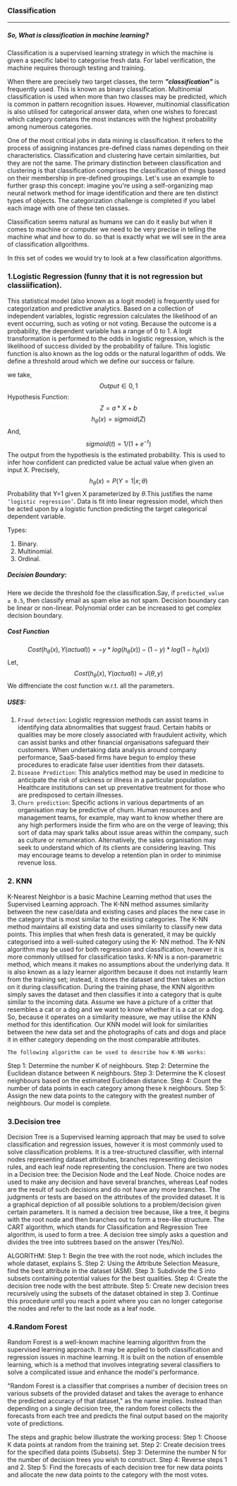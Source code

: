 ### Classification
---
##### So, What is classification in machine learning? 
Classification is a supervised learning strategy in which the machine is given a specific label to categorise fresh data. For label verification, the machine requires thorough testing and training.

When there are precisely two target classes, the term ***"classification"*** is frequently used. This is known as binary classification. Multinomial classification is used when more than two classes may be predicted, which is common in pattern recognition issues. However, multinomial classification is also utilised for categorical answer data, when one wishes to forecast which category contains the most instances with the highest probability among numerous categories.

One of the most critical jobs in data mining is classification. It refers to the process of assigning instances pre-defined class names depending on their characteristics. Classification and clustering have certain similarities, but they are not the same. The primary distinction between classification and clustering is that classification comprises the classification of things based on their membership in pre-defined groupings. Let's use an example to further grasp this concept: imagine you're using a self-organizing map neural network method for image identification and there are ten distinct types of objects. The categorization challenge is completed if you label each image with one of these ten classes.

Classification seems natural as humans we can do it easliy but when it comes to machine or computer we need to be very precise in telling the machine what and how to do. so that is exactly what we will see in the area of classification allgorithms.

In this set of codes we would try to look at a few classification algorithms.

### 1.Logistic Regression (funny that it is not regression but classiification).
This statistical model (also known as a logit model) is frequently used for categorization and predictive analytics. Based on a collection of independent variables, logistic regression calculates the likelihood of an event occurring, such as voting or not voting. Because the outcome is a probability, the dependent variable has a range of 0 to 1. A logit transformation is performed to the odds in logistic regression, which is the likelihood of success divided by the probability of failure. This logistic function is also known as the log odds or the natural logarithm of odds. We define a threshold aroud which we define our success or failure.

we take,
 $$Output ∈ {0,1} $$
Hypothesis Function:
 $$Z = a*X + b $$ $$h_{\theta}(x) = sigmoid(Z)$$
 And, $$sigmoid(t)= 1/(1+e^{-t})$$
The output from the hypothesis is the estimated probability. This is used to infer how confident can predicted value be actual value when given an input X.
Precisely,$$ h_{\theta}(x) = P(Y=1|x;\theta)$$ Probability that Y=1 given X parameterized by ${\theta}$.This justifies the name `‘logistic regression’`. Data is fit into linear regression model, which then be acted upon by a logistic function predicting the target categorical dependent variable.

Types:
1. Binary. 
2. Multinomial.
3. Ordinal.

##### Decision Boundary:
Here we decide the threshold foe the classification.Say, if `predicted_value ≥ 0.5`, then classify email as spam else as not spam.
Decision boundary can be linear or non-linear. Polynomial order can be increased to get complex decision boundary.

##### Cost Function
$$Cost(h_{\theta}(x),Y(actual))= -y*log(h_{\theta}(x))-(1-y)*log(1-h_{\theta}(x)) $$ 
Let, $$Cost(h_{\theta}(x),Y(actual))= J({\theta,y})$$
We diffrenciate the cost function w.r.t. all the parameters. 

##### USES:
1. `Fraud detection`: Logistic regression methods can assist teams in identifying data abnormalities that suggest fraud. Certain habits or qualities may be more closely associated with fraudulent activity, which can assist banks and other financial organisations safeguard their customers. When undertaking data analysis around company performance, SaaS-based firms have begun to employ these procedures to eradicate false user identities from their datasets.
2. `Disease Prediction`: This analytics method may be used in medicine to anticipate the risk of sickness or illness in a particular population. Healthcare institutions can set up preventative treatment for those who are predisposed to certain illnesses.
3. `Churn prediction`: Specific actions in various departments of an organisation may be predictive of churn. Human resources and management teams, for example, may want to know whether there are any high performers inside the firm who are on the verge of leaving; this sort of data may spark talks about issue areas within the company, such as culture or remuneration. Alternatively, the sales organisation may seek to understand which of its clients are considering leaving. This may encourage teams to develop a retention plan in order to minimise revenue loss.


### 2. KNN
K-Nearest Neighbor is a basic Machine Learning method that uses the Supervised Learning approach.
The K-NN method assumes similarity between the new case/data and existing cases and places the new case in the category that is most similar to the existing categories.
The K-NN method maintains all existing data and uses similarity to classify new data points. This implies that when fresh data is generated, it may be quickly categorised into a well-suited category using the K- NN method.
The K-NN algorithm may be used for both regression and classification, however it is more commonly utilised for classification tasks.
K-NN is a non-parametric method, which means it makes no assumptions about the underlying data.
It is also known as a lazy learner algorithm because it does not instantly learn from the training set; instead, it stores the dataset and then takes an action on it during classification.
During the training phase, the KNN algorithm simply saves the dataset and then classifies it into a category that is quite similar to the incoming data.
Assume we have a picture of a critter that resembles a cat or a dog and we want to know whether it is a cat or a dog. So, because it operates on a similarity measure, we may utilise the KNN method for this identification. Our KNN model will look for similarities between the new data set and the photographs of cats and dogs and place it in either category depending on the most comparable attributes.

`The following algorithm can be used to describe how K-NN works:`

Step 1: Determine the number K of neighbours.
Step 2: Determine the Euclidean distance between K neighbours.
Step 3: Determine the K closest neighbours based on the estimated Euclidean distance.
Step 4: Count the number of data points in each category among these k neighbours.
Step 5: Assign the new data points to the category with the greatest number of neighbours.
Our model is complete.

### 3.Decision tree 
Decision Tree is a Supervised learning approach that may be used to solve classification and regression issues, however it is most commonly used to solve classification problems. It is a tree-structured classifier, with internal nodes representing dataset attributes, branches representing decision rules, and each leaf node representing the conclusion.
There are two nodes in a Decision tree: the Decision Node and the Leaf Node. Choice nodes are used to make any decision and have several branches, whereas Leaf nodes are the result of such decisions and do not have any more branches.
The judgments or tests are based on the attributes of the provided dataset.
It is a graphical depiction of all possible solutions to a problem/decision given certain parameters.
It is named a decision tree because, like a tree, it begins with the root node and then branches out to form a tree-like structure.
The CART algorithm, which stands for Classification and Regression Tree algorithm, is used to form a tree.
A decision tree simply asks a question and divides the tree into subtrees based on the answer (Yes/No).

ALGORITHM:
Step 1: Begin the tree with the root node, which includes the whole dataset, explains S.
Step 2: Using the Attribute Selection Measure, find the best attribute in the dataset (ASM).
Step 3: Subdivide the S into subsets containing potential values for the best qualities.
Step 4: Create the decision tree node with the best attribute.
Step 5: Create new decision trees recursively using the subsets of the dataset obtained in step 3. Continue this procedure until you reach a point where you can no longer categorise the nodes and refer to the last node as a leaf node.

### 4.Random Forest
Random Forest is a well-known machine learning algorithm from the supervised learning approach. It may be applied to both classification and regression issues in machine learning. It is built on the notion of ensemble learning, which is a method that involves integrating several classifiers to solve a complicated issue and enhance the model's performance.

"Random Forest is a classifier that comprises a number of decision trees on various subsets of the provided dataset and takes the average to enhance the predicted accuracy of that dataset," as the name implies. Instead than depending on a single decision tree, the random forest collects the forecasts from each tree and predicts the final output based on the majority vote of predictions.

The steps and graphic below illustrate the working process:
Step 1: Choose K data points at random from the training set.
Step 2: Create decision trees for the specified data points (Subsets).
Step 3: Determine the number N for the number of decision trees you wish to construct.
Step 4: Reverse steps 1 and 2.
Step 5: Find the forecasts of each decision tree for new data points and allocate the new data points to the category with the most votes.